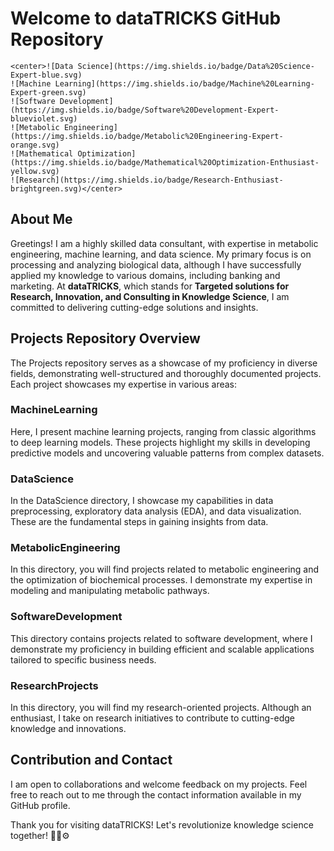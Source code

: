 # Welcome to dataTRICKS GitHub Repository

```
<center>![Data Science](https://img.shields.io/badge/Data%20Science-Expert-blue.svg)
![Machine Learning](https://img.shields.io/badge/Machine%20Learning-Expert-green.svg)
![Software Development](https://img.shields.io/badge/Software%20Development-Expert-blueviolet.svg)
![Metabolic Engineering](https://img.shields.io/badge/Metabolic%20Engineering-Expert-orange.svg)
![Mathematical Optimization](https://img.shields.io/badge/Mathematical%20Optimization-Enthusiast-yellow.svg)
![Research](https://img.shields.io/badge/Research-Enthusiast-brightgreen.svg)</center>
```

## About Me
Greetings! I am a highly skilled data consultant, with expertise in metabolic engineering, machine learning, and data science. My primary focus is on processing and analyzing biological data, although I have successfully applied my knowledge to various domains, including banking and marketing. 
At **dataTRICKS**, which stands for **Targeted solutions for Research, Innovation, and Consulting in Knowledge Science**, I am committed to delivering cutting-edge solutions and insights.

## Projects Repository Overview
The Projects repository serves as a showcase of my proficiency in diverse fields, demonstrating well-structured and thoroughly documented projects. Each project showcases my expertise in various areas:

### **MachineLearning**
Here, I present machine learning projects, ranging from classic algorithms to deep learning models. These projects highlight my skills in developing predictive models and uncovering valuable patterns from complex datasets.

### **DataScience**
In the DataScience directory, I showcase my capabilities in data preprocessing, exploratory data analysis (EDA), and data visualization. These are the fundamental steps in gaining insights from data.

### **MetabolicEngineering**
In this directory, you will find projects related to metabolic engineering and the optimization of biochemical processes. I demonstrate my expertise in modeling and manipulating metabolic pathways.

### **SoftwareDevelopment**
This directory contains projects related to software development, where I demonstrate my proficiency in building efficient and scalable applications tailored to specific business needs.

### **ResearchProjects**
In this directory, you will find my research-oriented projects. Although an enthusiast, I take on research initiatives to contribute to cutting-edge knowledge and innovations.

## Contribution and Contact
I am open to collaborations and welcome feedback on my projects. Feel free to reach out to me through the contact information available in my GitHub profile.

Thank you for visiting dataTRICKS! Let's revolutionize knowledge science together! :rocket::microscope::gear: